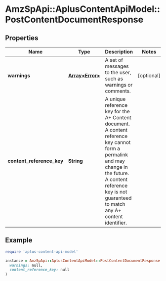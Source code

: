 # AmzSpApi::AplusContentApiModel::PostContentDocumentResponse

## Properties

| Name | Type | Description | Notes |
| ---- | ---- | ----------- | ----- |
| **warnings** | [**Array&lt;Error&gt;**](Error.md) | A set of messages to the user, such as warnings or comments. | [optional] |
| **content_reference_key** | **String** | A unique reference key for the A+ Content document. A content reference key cannot form a permalink and may change in the future. A content reference key is not guaranteed to match any A+ content identifier. |  |

## Example

```ruby
require 'aplus-content-api-model'

instance = AmzSpApi::AplusContentApiModel::PostContentDocumentResponse.new(
  warnings: null,
  content_reference_key: null
)
```


